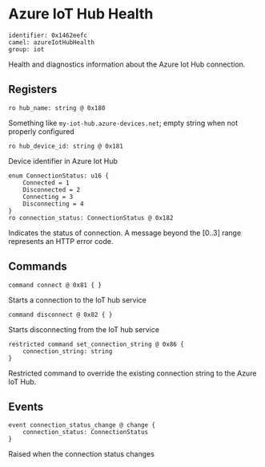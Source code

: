 # Azure IoT Hub Health

    identifier: 0x1462eefc
    camel: azureIotHubHealth
    group: iot

Health and diagnostics information about the Azure Iot Hub connection.

## Registers

    ro hub_name: string @ 0x180

Something like `my-iot-hub.azure-devices.net`; empty string when not properly configured

    ro hub_device_id: string @ 0x181

Device identifier in Azure Iot Hub

    enum ConnectionStatus: u16 {
        Connected = 1
        Disconnected = 2
        Connecting = 3
        Disconnecting = 4
    }
    ro connection_status: ConnectionStatus @ 0x182

Indicates the status of connection. A message beyond the [0..3] range represents an HTTP error code.

## Commands

    command connect @ 0x81 { }

Starts a connection to the IoT hub service

    command disconnect @ 0x82 { }

Starts disconnecting from the IoT hub service

    restricted command set_connection_string @ 0x86 {
        connection_string: string
    }

Restricted command to override the existing connection string to the Azure IoT Hub.

## Events

    event connection_status_change @ change {
        connection_status: ConnectionStatus
    }

Raised when the connection status changes
